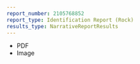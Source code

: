```yaml
---
report_number: 2105768852
report_type: Identification Report (Rock)
results_type: NarrativeReportResults
---
```


* PDF
* Image
